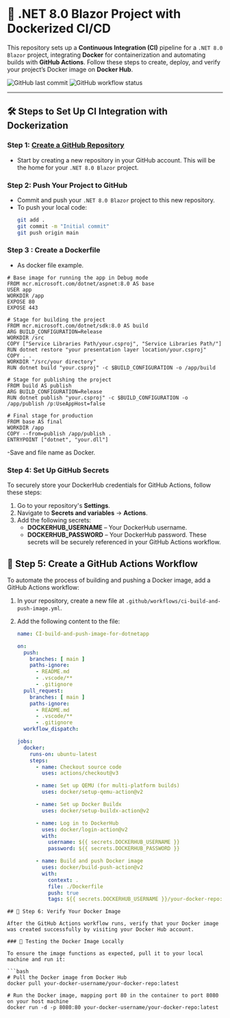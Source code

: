 
# 🚀 .NET 8.0 Blazor Project with Dockerized CI/CD

This repository sets up a **Continuous Integration (CI)** pipeline for a `.NET 8.0 Blazor` project, integrating **Docker** for containerization and automating builds with **GitHub Actions**. Follow these steps to create, deploy, and verify your project’s Docker image on **Docker Hub**.

![GitHub last commit](https://img.shields.io/github/last-commit/username/repository)
![GitHub workflow status](https://img.shields.io/github/actions/workflow/status/username/repository/ci-build-and-push-image.yml?branch=main)

---

## 🛠️ Steps to Set Up CI Integration with Dockerization

### Step 1: [Create a GitHub Repository](https://github.com/new)
- Start by creating a new repository in your GitHub account. This will be the home for your `.NET 8.0 Blazor` project.

### Step 2: Push Your Project to GitHub
- Commit and push your `.NET 8.0 Blazor` project to this new repository.
- To push your local code:
  ```bash
  git add .
  git commit -m "Initial commit"
  git push origin main
  
### Step 3 : Create a Dockerfile
- As docker file example.
```
# Base image for running the app in Debug mode
FROM mcr.microsoft.com/dotnet/aspnet:8.0 AS base
USER app
WORKDIR /app
EXPOSE 80
EXPOSE 443

# Stage for building the project
FROM mcr.microsoft.com/dotnet/sdk:8.0 AS build
ARG BUILD_CONFIGURATION=Release
WORKDIR /src
COPY ["Service Libraries Path/your.csproj", "Service Libraries Path/"]
RUN dotnet restore "your presentation layer location/your.csproj"
COPY . .
WORKDIR "/src/your directory"
RUN dotnet build "your.csproj" -c $BUILD_CONFIGURATION -o /app/build

# Stage for publishing the project
FROM build AS publish
ARG BUILD_CONFIGURATION=Release
RUN dotnet publish "your.csproj" -c $BUILD_CONFIGURATION -o /app/publish /p:UseAppHost=false

# Final stage for production
FROM base AS final
WORKDIR /app
COPY --from=publish /app/publish .
ENTRYPOINT ["dotnet", "your.dll"]
```
-Save and file name as Docker.
### Step 4: Set Up GitHub Secrets 
To securely store your DockerHub credentials for GitHub Actions, follow these steps:
1. Go to your repository's **Settings**.
2. Navigate to **Secrets and variables** → **Actions**.
3. Add the following secrets:
   - **DOCKERHUB_USERNAME** – Your DockerHub username.
   - **DOCKERHUB_PASSWORD** – Your DockerHub password.
These secrets will be securely referenced in your GitHub Actions workflow.

## 🔄 Step 5: Create a GitHub Actions Workflow

To automate the process of building and pushing a Docker image, add a GitHub Actions workflow:

1. In your repository, create a new file at `.github/workflows/ci-build-and-push-image.yml`.
2. Add the following content to the file:

   ```yaml
   name: CI-build-and-push-image-for-dotnetapp

   on:
     push:
       branches: [ main ]
       paths-ignore:
         - README.md
         - .vscode/**
         - .gitignore
     pull_request:
       branches: [ main ]
       paths-ignore:
         - README.md
         - .vscode/**
         - .gitignore
     workflow_dispatch:

   jobs:
     docker:
       runs-on: ubuntu-latest
       steps:
         - name: Checkout source code
           uses: actions/checkout@v3

         - name: Set up QEMU (for multi-platform builds)
           uses: docker/setup-qemu-action@v2

         - name: Set up Docker Buildx
           uses: docker/setup-buildx-action@v2

         - name: Log in to DockerHub
           uses: docker/login-action@v2
           with:
             username: ${{ secrets.DOCKERHUB_USERNAME }}
             password: ${{ secrets.DOCKERHUB_PASSWORD }}

         - name: Build and push Docker image
           uses: docker/build-push-action@v2
           with:
             context: .
             file: ./Dockerfile
             push: true
             tags: ${{ secrets.DOCKERHUB_USERNAME }}/your-docker-repo:latest, ${{ secrets.DOCKERHUB_USERNAME }}/your-docker-repo:${{ github.run_number }}
```
## 🐳 Step 6: Verify Your Docker Image

After the GitHub Actions workflow runs, verify that your Docker image was created successfully by visiting your Docker Hub account.

### 🧪 Testing the Docker Image Locally

To ensure the image functions as expected, pull it to your local machine and run it:

```bash
# Pull the Docker image from Docker Hub
docker pull your-docker-username/your-docker-repo:latest

# Run the Docker image, mapping port 80 in the container to port 8080 on your host machine
docker run -d -p 8080:80 your-docker-username/your-docker-repo:latest
